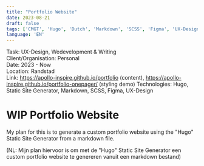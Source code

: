 ```yaml
---
title: "Portfolio Website"
date: 2023-08-21
draft: false
tags: ['CMGT', 'Hugo', 'Dutch', 'Markdown', 'SCSS', 'Figma', 'UX-Design', 'Dutch', 'Nederlands', 'English', 'Personal', 'Webdevelopment', 'Writing', 'Static Site Generator', 'SSG', 'Randstad']
language: 'EN'
---
```

Task: UX-Design, Wedevelopment & Writing  
Client/Organisation: Personal  
Date: 2023 - Now  
Location: Randstad  
Link: https://apollo-inspire.github.io/portfolio (content), https://apollo-inspire.github.io/portfolio-onepager/ (styling demo)
Technologies: Hugo, Static Site Generator, Markdown, SCSS, Figma, UX-Design  

# WIP Portfolio Website

My plan for this is to generate a custom portfolio website using the "Hugo" Static Site Generator from a markdown file.

(NL: Mijn plan hiervoor is om met de "Hugo" Static Site Generator een custom portfolio website te genereren vanuit een markdown bestand) 